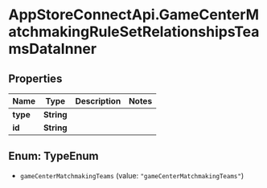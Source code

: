 # AppStoreConnectApi.GameCenterMatchmakingRuleSetRelationshipsTeamsDataInner

## Properties

Name | Type | Description | Notes
------------ | ------------- | ------------- | -------------
**type** | **String** |  | 
**id** | **String** |  | 



## Enum: TypeEnum


* `gameCenterMatchmakingTeams` (value: `"gameCenterMatchmakingTeams"`)




